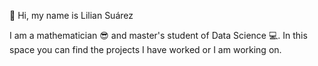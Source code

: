 
👋 Hi, my name is Lilian Suárez

I am a mathematician 😎 and master's student of Data Science 💻.
In this space you can find the projects I have worked  or I am working on.




